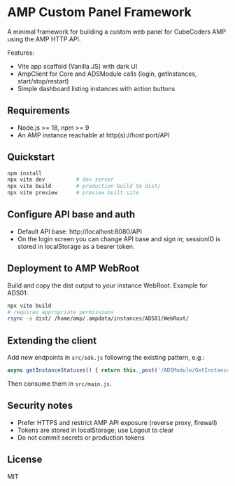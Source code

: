 # AMP Custom Panel Framework

A minimal framework for building a custom web panel for CubeCoders AMP using the AMP HTTP API.

Features:
- Vite app scaffold (Vanilla JS) with dark UI
- AmpClient for Core and ADSModule calls (login, getInstances, start/stop/restart)
- Simple dashboard listing instances with action buttons

## Requirements
- Node.js >= 18, npm >= 9
- An AMP instance reachable at http(s)://host:port/API

## Quickstart
```bash
npm install
npx vite dev          # dev server
npx vite build        # production build to dist/
npx vite preview      # preview built site
```

## Configure API base and auth
- Default API base: http://localhost:8080/API
- On the login screen you can change API base and sign in; sessionID is stored in localStorage as a bearer token.

## Deployment to AMP WebRoot
Build and copy the dist output to your instance WebRoot. Example for ADS01:
```bash
npx vite build
# requires appropriate permissions
rsync -a dist/ /home/amp/.ampdata/instances/ADS01/WebRoot/
```

## Extending the client
Add new endpoints in `src/sdk.js` following the existing pattern, e.g.:
```js
async getInstanceStatuses() { return this._post('/ADSModule/GetInstanceStatuses') }
```
Then consume them in `src/main.js`.

## Security notes
- Prefer HTTPS and restrict AMP API exposure (reverse proxy, firewall)
- Tokens are stored in localStorage; use Logout to clear
- Do not commit secrets or production tokens

## License
MIT

